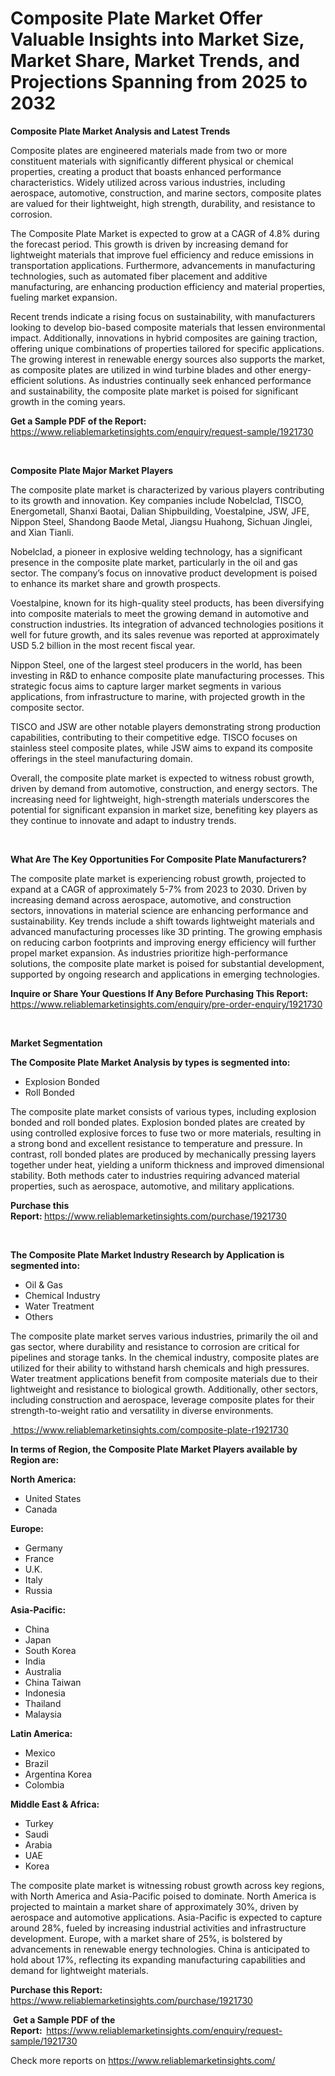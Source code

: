 <p><h1>Composite Plate Market Offer Valuable Insights into Market Size, Market Share, Market Trends, and Projections Spanning from 2025 to 2032</h1></p><p><strong>Composite Plate Market Analysis and Latest Trends</strong></p>
<p><p>Composite plates are engineered materials made from two or more constituent materials with significantly different physical or chemical properties, creating a product that boasts enhanced performance characteristics. Widely utilized across various industries, including aerospace, automotive, construction, and marine sectors, composite plates are valued for their lightweight, high strength, durability, and resistance to corrosion.</p><p>The Composite Plate Market is expected to grow at a CAGR of 4.8% during the forecast period. This growth is driven by increasing demand for lightweight materials that improve fuel efficiency and reduce emissions in transportation applications. Furthermore, advancements in manufacturing technologies, such as automated fiber placement and additive manufacturing, are enhancing production efficiency and material properties, fueling market expansion. </p><p>Recent trends indicate a rising focus on sustainability, with manufacturers looking to develop bio-based composite materials that lessen environmental impact. Additionally, innovations in hybrid composites are gaining traction, offering unique combinations of properties tailored for specific applications. The growing interest in renewable energy sources also supports the market, as composite plates are utilized in wind turbine blades and other energy-efficient solutions. As industries continually seek enhanced performance and sustainability, the composite plate market is poised for significant growth in the coming years.</p></p>
<p><strong>Get a Sample PDF of the Report:&nbsp;</strong> <a href="https://www.reliablemarketinsights.com/enquiry/request-sample/1921730?utm_campaign=3193&utm_medium=2&utm_source=Github&utm_content=ia&utm_term=01042025&utm_id=composite-plate">https://www.reliablemarketinsights.com/enquiry/request-sample/1921730</a></p>
<p>&nbsp;</p>
<p><strong>Composite Plate Major Market Players</strong></p>
<p><p>The composite plate market is characterized by various players contributing to its growth and innovation. Key companies include Nobelclad, TISCO, Energometall, Shanxi Baotai, Dalian Shipbuilding, Voestalpine, JSW, JFE, Nippon Steel, Shandong Baode Metal, Jiangsu Huahong, Sichuan Jinglei, and Xian Tianli.</p><p>Nobelclad, a pioneer in explosive welding technology, has a significant presence in the composite plate market, particularly in the oil and gas sector. The company’s focus on innovative product development is poised to enhance its market share and growth prospects.</p><p>Voestalpine, known for its high-quality steel products, has been diversifying into composite materials to meet the growing demand in automotive and construction industries. Its integration of advanced technologies positions it well for future growth, and its sales revenue was reported at approximately USD 5.2 billion in the most recent fiscal year.</p><p>Nippon Steel, one of the largest steel producers in the world, has been investing in R&D to enhance composite plate manufacturing processes. This strategic focus aims to capture larger market segments in various applications, from infrastructure to marine, with projected growth in the composite sector.</p><p>TISCO and JSW are other notable players demonstrating strong production capabilities, contributing to their competitive edge. TISCO focuses on stainless steel composite plates, while JSW aims to expand its composite offerings in the steel manufacturing domain.</p><p>Overall, the composite plate market is expected to witness robust growth, driven by demand from automotive, construction, and energy sectors. The increasing need for lightweight, high-strength materials underscores the potential for significant expansion in market size, benefiting key players as they continue to innovate and adapt to industry trends.</p></p>
<p>&nbsp;</p>
<p><strong>What Are The Key Opportunities For Composite Plate Manufacturers?</strong></p>
<p><p>The composite plate market is experiencing robust growth, projected to expand at a CAGR of approximately 5-7% from 2023 to 2030. Driven by increasing demand across aerospace, automotive, and construction sectors, innovations in material science are enhancing performance and sustainability. Key trends include a shift towards lightweight materials and advanced manufacturing processes like 3D printing. The growing emphasis on reducing carbon footprints and improving energy efficiency will further propel market expansion. As industries prioritize high-performance solutions, the composite plate market is poised for substantial development, supported by ongoing research and applications in emerging technologies.</p></p>
<p><strong>Inquire or Share Your Questions If Any Before Purchasing This Report:</strong> <a href="https://www.reliablemarketinsights.com/enquiry/pre-order-enquiry/1921730?utm_campaign=3193&utm_medium=2&utm_source=Github&utm_content=ia&utm_term=01042025&utm_id=composite-plate">https://www.reliablemarketinsights.com/enquiry/pre-order-enquiry/1921730</a></p>
<p>&nbsp;</p>
<p><strong>Market Segmentation</strong></p>
<p><strong>The Composite Plate Market Analysis by types is segmented into:</strong></p>
<p><ul><li>Explosion Bonded</li><li>Roll Bonded</li></ul></p>
<p><p>The composite plate market consists of various types, including explosion bonded and roll bonded plates. Explosion bonded plates are created by using controlled explosive forces to fuse two or more materials, resulting in a strong bond and excellent resistance to temperature and pressure. In contrast, roll bonded plates are produced by mechanically pressing layers together under heat, yielding a uniform thickness and improved dimensional stability. Both methods cater to industries requiring advanced material properties, such as aerospace, automotive, and military applications.</p></p>
<p><strong>Purchase this Report:&nbsp;</strong><a href="https://www.reliablemarketinsights.com/purchase/1921730?utm_campaign=3193&utm_medium=2&utm_source=Github&utm_content=ia&utm_term=01042025&utm_id=composite-plate">https://www.reliablemarketinsights.com/purchase/1921730</a></p>
<p>&nbsp;</p>
<p><strong>The Composite Plate Market Industry Research by Application is segmented into:</strong></p>
<p><ul><li>Oil & Gas</li><li>Chemical Industry</li><li>Water Treatment</li><li>Others</li></ul></p>
<p><p>The composite plate market serves various industries, primarily the oil and gas sector, where durability and resistance to corrosion are critical for pipelines and storage tanks. In the chemical industry, composite plates are utilized for their ability to withstand harsh chemicals and high pressures. Water treatment applications benefit from composite materials due to their lightweight and resistance to biological growth. Additionally, other sectors, including construction and aerospace, leverage composite plates for their strength-to-weight ratio and versatility in diverse environments.</p></p>
<p><a href="https://www.reliablemarketinsights.com/composite-plate-r1921730?utm_campaign=3193&utm_medium=2&utm_source=Github&utm_content=ia&utm_term=01042025&utm_id=composite-plate">&nbsp;https://www.reliablemarketinsights.com/composite-plate-r1921730</a></p>
<p><strong>In terms of Region, the Composite Plate Market Players available by Region are:</strong></p>
<p>
    <p> <strong> North America: </strong>
        <ul>
            <li>United States</li>
            <li>Canada</li>
        </ul>
        </p> 
    <p> <strong> Europe: </strong>
        <ul>
            <li>Germany</li>
            <li>France</li>
            <li>U.K.</li>
            <li>Italy</li>
            <li>Russia</li>
        </ul>
        </p> 
    <p> <strong> Asia-Pacific: </strong>
        <ul>
            <li>China</li>
            <li>Japan</li>
            <li>South Korea</li>
            <li>India</li>
            <li>Australia</li>
            <li>China Taiwan</li>
            <li>Indonesia</li>
            <li>Thailand</li>
            <li>Malaysia</li>
        </ul>
        </p> 
    <p> <strong> Latin America: </strong>
        <ul>
            <li>Mexico</li>
            <li>Brazil</li>
            <li>Argentina Korea</li>
            <li>Colombia</li>
        </ul>
        </p> 
    <p> <strong> Middle East & Africa: </strong>
        <ul>
            <li>Turkey</li>
            <li>Saudi</li>
            <li>Arabia</li>
            <li>UAE</li>
            <li>Korea</li>
        </ul>
    </p>
    </p>
<p><p>The composite plate market is witnessing robust growth across key regions, with North America and Asia-Pacific poised to dominate. North America is projected to maintain a market share of approximately 30%, driven by aerospace and automotive applications. Asia-Pacific is expected to capture around 28%, fueled by increasing industrial activities and infrastructure development. Europe, with a market share of 25%, is bolstered by advancements in renewable energy technologies. China is anticipated to hold about 17%, reflecting its expanding manufacturing capabilities and demand for lightweight materials.</p></p>
<p><strong>Purchase this Report: </strong><a href="https://www.reliablemarketinsights.com/purchase/1921730?utm_campaign=3193&utm_medium=2&utm_source=Github&utm_content=ia&utm_term=01042025&utm_id=composite-plate">https://www.reliablemarketinsights.com/purchase/1921730</a></p>
<p>&nbsp;<strong>Get a Sample PDF of the Report:&nbsp;&nbsp;</strong><a href="https://www.reliablemarketinsights.com/enquiry/request-sample/1921730?utm_campaign=3193&utm_medium=2&utm_source=Github&utm_content=ia&utm_term=01042025&utm_id=composite-plate">https://www.reliablemarketinsights.com/enquiry/request-sample/1921730</a></p>
<p><strong></strong></p>
<p>Check more reports on <a href="https://www.reliablemarketinsights.com/?utm_campaign=3193&utm_medium=2&utm_source=Github&utm_content=ia&utm_term=01042025&utm_id=composite-plate">https://www.reliablemarketinsights.com/</a></p>